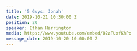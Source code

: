 ```yaml
---
title: '5 Guys: Jonah'
date: 2019-10-21 10:30:00 Z
position: 20
speaker: Ethan Harrington
media: https://www.youtube.com/embed/82zFUxfKhPo
message_date: 2019-10-20 10:00:00 Z
---
```



